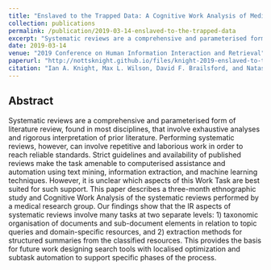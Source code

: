```yaml
---
title: "Enslaved to the Trapped Data: A Cognitive Work Analysis of Medical Systematic Reviews"
collection: publications
permalink: /publication/2019-03-14-enslaved-to-the-trapped-data
excerpt: "Systematic reviews are a comprehensive and parameterised form of literature review, found in most disciplines, that involve exhaustive analyses and rigorous interpretation of prior literature. This paper describes a three-month ethnographic study and Cognitive Work Analysis of the systematic reviews performed by a medical research group."
date: 2019-03-14
venue: "2019 Conference on Human Information Interaction and Retrieval"
paperurl: "http://nottsknight.github.io/files/knight-2019-enslaved-to-the-trapped-data.pdf"
citation: "Ian A. Knight, Max L. Wilson, David F. Brailsford, and Natasa Milic-Frayling. 2019. Enslaved to the Trapped Data: A Cognitive Work Analysis of Medical Systematic Reviews. In <i>Proceedings of the 2019 Conference on Human Information Interaction and Retrieval (CHIIR '19).</i> Association for Computing Machinery, New York, NY, USA, 203–212. DOI:10.1145/3295750.3298937"
---
```


## Abstract

Systematic reviews are a comprehensive and parameterised form of literature review, found in most disciplines, that involve exhaustive analyses and rigorous interpretation of prior literature. Performing systematic reviews, however, can involve repetitive and laborious work in order to reach reliable standards. Strict guidelines and availability of published reviews make the task amenable to computerised assistance and automation using text mining, information extraction, and machine learning techniques. However, it is unclear which aspects of this Work Task are best suited for such support. This paper describes a three-month ethnographic study and Cognitive Work Analysis of the systematic reviews performed by a medical research group. Our findings show that the IR aspects of systematic reviews involve many tasks at two separate levels: 1) taxonomic organisation of documents and sub-document elements in relation to topic queries and domain-specific resources, and 2) extraction methods for structured summaries from the classified resources. This provides the basis for future work designing search tools with localised optimization and subtask automation to support specific phases of the process.